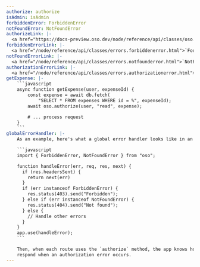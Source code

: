 ```yaml
---
authorize: authorize
isAdmin: isAdmin
forbiddenError: ForbiddenError
notFoundError: NotFoundError
authorizeLink: |-
  <a href="https://docs-preview.oso.dev/node/reference/api/classes/oso.oso-1.html#authorize">`Oso.authorize`</a>
forbiddenErrorLink: |-
  <a href="/node/reference/api/classes/errors.forbiddenerror.html">`ForbiddenError`</a>
notFoundErrorLink: |-
  <a href="/node/reference/api/classes/errors.notfounderror.html">`NotFoundError`</a>
authorizationErrorLink: |-
  <a href="/node/reference/api/classes/errors.authorizationerror.html">an `AuthorizationError`</a>
getExpense: |-
    ```javascript
    async function getExpense(user, expenseId) {
        const expense = await db.fetch(
            "SELECT * FROM expenses WHERE id = %", expenseId);
        await oso.authorize(user, "read", expense);

        # ... process request
    }
    ```
globalErrorHandler: |-
    As an example, here's what a global error handler looks like in an Express app:

    ```javascript
    import { ForbiddenError, NotFoundError } from "oso";

    function handleError(err, req, res, next) {
      if (res.headersSent) {
        return next(err)
      }
      if (err instanceof ForbiddenError) {
        res.status(403).send("Forbidden");
      } else if (err instanceof NotFoundError) {
        res.status(404).send("Not found");
      } else {
        // Handle other errors
      }
    }
    app.use(handleError);
    ```

    Then, when each route uses the `authorize` method, the app knows how to
    respond when an authorization error occurs.
---
```

